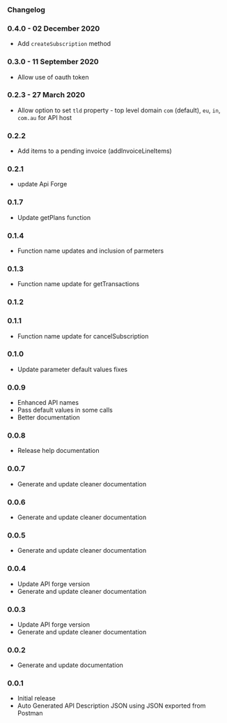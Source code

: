 ### Changelog

### 0.4.0 - 02 December 2020 
- Add `createSubscription` method


### 0.3.0 - 11 September 2020 
- Allow use of oauth token


### 0.2.3 - 27 March 2020 
- Allow option to set `tld` property - top level domain  `com` (default), `eu`, `in`, `com.au` for API host

### 0.2.2 
- Add items to a pending invoice (addInvoiceLineItems)

### 0.2.1 
- update Api Forge

### 0.1.7
- Update getPlans function

### 0.1.4
- Function name updates and inclusion of parmeters

### 0.1.3
- Function name update for getTransactions

### 0.1.2
### 0.1.1
- Function name update for cancelSubscription

### 0.1.0
- Update parameter default values fixes   

### 0.0.9
- Enhanced API names
- Pass default values in some calls
- Better documentation

### 0.0.8
- Release help documentation

### 0.0.7
- Generate and update cleaner documentation

### 0.0.6
- Generate and update cleaner documentation

### 0.0.5
- Generate and update cleaner documentation

### 0.0.4
- Update API forge version
- Generate and update cleaner documentation

### 0.0.3
- Update API forge version
- Generate and update cleaner documentation
 
 ### 0.0.2
- Generate and update documentation

### 0.0.1
- Initial release 
- Auto Generated API Description JSON using JSON exported from Postman
